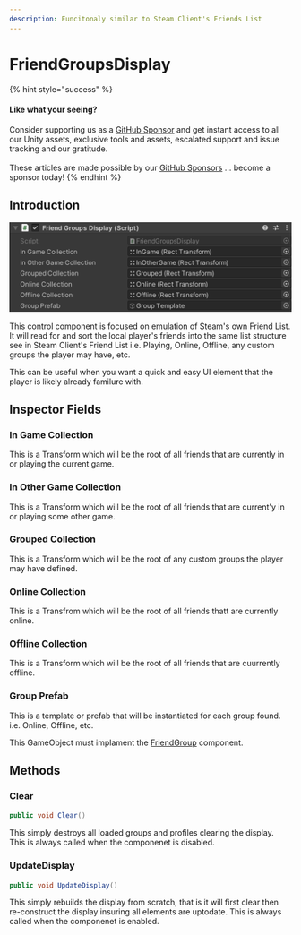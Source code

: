 ```yaml
---
description: Funcitonaly similar to Steam Client's Friends List
---
```


# FriendGroupsDisplay

{% hint style="success" %}
#### Like what your seeing?

Consider supporting us as a [GitHub Sponsor](../../../../company/become-a-sponsor.md) and get instant access to all our Unity assets, exclusive tools and assets, escalated support and issue tracking and our gratitude.\
\
These articles are made possible by our [GitHub Sponsors](https://github.com/sponsors/heathen-engineering) ... become a sponsor today!
{% endhint %}

## Introduction

![](<../../../../.gitbook/assets/image (176) (1).png>)

This control component is focused on emulation of Steam's own Friend List. It will read for and sort the local player's friends into the same list structure see in Steam Client's Friend List i.e. Playing, Online, Offline, any custom groups the player may have, etc.

This can be useful when you want a quick and easy UI element that the player is likely already familure with.&#x20;

## Inspector Fields

### In Game Collection

This is a Transform which will be the root of all friends that are currently in or playing the current game.

### In Other Game Collection

This is a Transform which will be the root of all friends that are current'y in or playing some other game.

### Grouped Collection

This is a Transform which will be the root of any custom groups the player may have defined.

### Online Collection

This is a Transfrom which will be the root of all friends thatt are currently online.

### Offline Collection

This is a Transform which will be the root of all friends that are cuurrently offline.

### Group Prefab

This is a template or prefab that will be instantiated for each group found. i.e. Online, Offline, etc.

This GameObject must implament the [FriendGroup](friendgroup.md) component.

## Methods

### Clear

```csharp
public void Clear()
```

This simply destroys all loaded groups and profiles clearing the display. This is always called when the componenet is disabled.

### UpdateDisplay

```csharp
public void UpdateDisplay()
```

This simply rebuilds the display from scratch, that is it will first clear then re-construct the display insuring all elements are uptodate. This is always called when the componenet is enabled.
